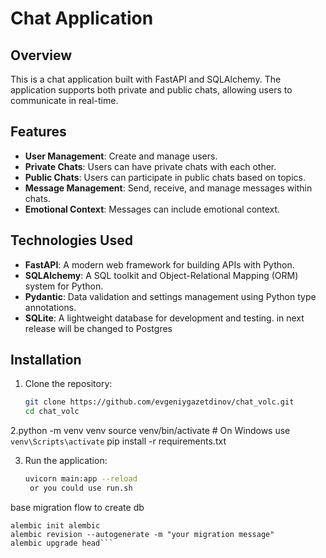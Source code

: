 # Chat Application

## Overview

This is a chat application built with FastAPI and SQLAlchemy. The application supports both private and public chats, allowing users to communicate in real-time.

## Features

- **User Management**: Create and manage users.
- **Private Chats**: Users can have private chats with each other.
- **Public Chats**: Users can participate in public chats based on topics.
- **Message Management**: Send, receive, and manage messages within chats.
- **Emotional Context**: Messages can include emotional context.

## Technologies Used

- **FastAPI**: A modern web framework for building APIs with Python.
- **SQLAlchemy**: A SQL toolkit and Object-Relational Mapping (ORM) system for Python.
- **Pydantic**: Data validation and settings management using Python type annotations.
- **SQLite**: A lightweight database for development and testing. in next release will be changed to Postgres

## Installation

1. Clone the repository:
   ```bash
   git clone https://github.com/evgeniygazetdinov/chat_volc.git
   cd chat_volc

2.python -m venv venv
source venv/bin/activate  # On Windows use `venv\Scripts\activate`
pip install -r requirements.txt

3. Run the application:
   ```bash
   uvicorn main:app --reload
    or you could use run.sh
    ```
base migration flow to create db
```
alembic init alembic
alembic revision --autogenerate -m "your migration message"
alembic upgrade head```

